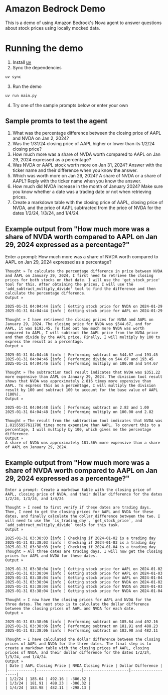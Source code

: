 # Amazon Bedrock Demo

This is a demo of using Amazon Bedrock's Nova agent to answer questions about stock prices using locally mocked data.

# Running the demo

1. Install [uv](https://docs.astral.sh/uv/)
2. Sync the dependencies

```bash
uv sync
```

3. Run the demo

```bash
uv run main.py
```

4. Try one of the sample prompts below or enter your own

## Sample promts to test the agent

1. What was the percentage difference between the closing price of AAPL and NVDA on Jan 2, 2024?
1. Was the 1/31/24 closing price of AAPL higher or lower than its 1/2/24 closing price?
1. How much more was a share of NVDA worth compared to AAPL on Jan 29, 2024 expressed as a percentage?
1. Was NVDA or AAPL stock worth more on Jan 31, 2024? Answer with the ticker name and their difference when you know the answer.
1. Which was worth more on Jan 29, 2024? A share of NVDA or a share of AAPL? Reply with the ticker name when you know the answer.
1. How much did NVDA increase in the month of January 2024? Make sure you know whether a date was a trading date or not when retrieving prices.
1. Create a markdown table with the closing price of AAPL, closing price of NVDA, and the price of AAPL subtracted from the price of NVDA for the dates 1/2/24, 1/3/24, and 1/4/24.

## Example output from "How much more was a share of NVDA worth compared to AAPL on Jan 29, 2024 expressed as a percentage?"

Enter a prompt: How much more was a share of NVDA worth compared to AAPL on Jan 29, 2024 expressed as a percentage?

```
Thought » To calculate the percentage difference in price between NVDA and AAPL on January 29, 2024, I first need to retrieve the closing prices for both stocks on that date. I will use the 'get_stock_price' tool for this. After obtaining the prices, I will use the 'add_subtract_multiply_divide' tool to find the difference and then calculate the percentage difference.
Output »

2025-01-31 04:04:44 [info ] Getting stock price for NVDA on 2024-01-29
2025-01-31 04:04:44 [info ] Getting stock price for AAPL on 2024-01-29

Thought » I have retrieved the closing prices for NVDA and AAPL on January 29, 2024. The closing price for NVDA was $544.67, and for AAPL, it was $193.45. To find out how much more NVDA was worth compared to AAPL, I will subtract the AAPL price from the NVDA price and then divide by the AAPL price. Finally, I will multiply by 100 to express the result as a percentage.
Output »

2025-01-31 04:04:46 [info ] Performing subtract on 544.67 and 193.45
2025-01-31 04:04:46 [info ] Performing divide on 544.67 and 193.45
2025-01-31 04:04:46 [info ] Performing multiply on 100.00 and 544.67

Thought » The subtraction tool result indicates that NVDA was $351.22 more expensive than AAPL on January 29, 2024. The division tool result shows that NVDA was approximately 2.816 times more expensive than AAPL. To express this as a percentage, I will multiply the division result by 100 and subtract 100 to account for the base value of AAPL (100%).
Output »

2025-01-31 04:04:48 [info ] Performing subtract on 2.82 and 1.00
2025-01-31 04:04:48 [info ] Performing multiply on 100.00 and 2.82

Thought » The result from the subtraction tool indicates that NVDA was 1.81555957611786 times more expensive than AAPL. To convert this to a percentage, I will multiply by 100, which gives me the percentage difference.
Output »
A share of NVDA was approximately 181.56% more expensive than a share of AAPL on January 29, 2024.
```

## Example output from "How much more was a share of NVDA worth compared to AAPL on Jan 29, 2024 expressed as a percentage?"

```
Enter a prompt: Create a markdown table with the closing price of AAPL, closing price of NVDA, and their dollar difference for the dates 1/2/24, 1/3/24, and 1/4/24

Thought » I need to first verify if these dates are trading days. Then, I need to get the closing prices for AAPL and NVDA for these dates, and finally calculate the dollar difference between the two. I will need to use the `is_trading_day`, `get_stock_price`, and `add_subtract_multiply_divide` tools for this task.
Output »

2025-01-31 03:38:03 [info ] Checking if 2024-01-02 is a trading day
2025-01-31 03:38:03 [info ] Checking if 2024-01-03 is a trading day
2025-01-31 03:38:03 [info ] Checking if 2024-01-04 is a trading day
Thought » All three dates are trading days. I will now get the closing prices for AAPL and NVDA for these dates.
Output »

2025-01-31 03:38:04 [info ] Getting stock price for AAPL on 2024-01-02
2025-01-31 03:38:04 [info ] Getting stock price for AAPL on 2024-01-03
2025-01-31 03:38:04 [info ] Getting stock price for AAPL on 2024-01-04
2025-01-31 03:38:04 [info ] Getting stock price for NVDA on 2024-01-02
2025-01-31 03:38:04 [info ] Getting stock price for NVDA on 2024-01-03
2025-01-31 03:38:04 [info ] Getting stock price for NVDA on 2024-01-04

Thought » I now have the closing prices for AAPL and NVDA for the three dates. The next step is to calculate the dollar difference between the closing prices of AAPL and NVDA for each date.
Output »

2025-01-31 03:38:06 [info ] Performing subtract on 185.64 and 492.16
2025-01-31 03:38:06 [info ] Performing subtract on 181.91 and 488.23
2025-01-31 03:38:06 [info ] Performing subtract on 183.98 and 482.11

Thought » I have calculated the dollar difference between the closing prices of AAPL and NVDA for the three dates. The final step is to create a markdown table with the closing prices of AAPL, closing prices of NVDA, and their dollar difference for the dates 1/2/24, 1/3/24, and 1/4/24.
Output »
| Date | AAPL Closing Price | NVDA Closing Price | Dollar Difference |
|------------|--------------------|--------------------|-------------------|
| 1/2/24 | 185.64 | 492.16 | -306.52 |
| 1/3/24 | 181.91 | 488.23 | -306.32 |
| 1/4/24 | 183.98 | 482.11 | -298.13 |
```
